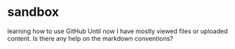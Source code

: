 # sandbox
learning how to use GitHub
Until now I have mostly viewed files or uploaded content. 
Is there any help on the markdown conventions?

